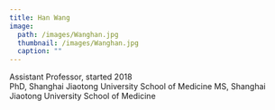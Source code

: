 ```yaml
---
title: Han Wang
image: 
  path: /images/Wanghan.jpg
  thumbnail: /images/Wanghan.jpg
  caption: ""
---
```

Assistant Professor, started 2018  
PhD, Shanghai Jiaotong University School of Medicine
MS, Shanghai Jiaotong University School of Medicine